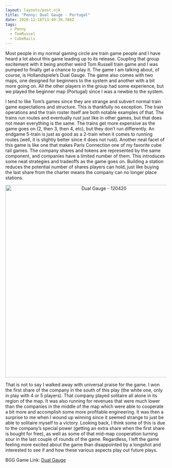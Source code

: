 ```yaml
---
layout: layouts/post.njk
title: "Penny: Dual Gauge - Portugal"
date: 2020-12-16T13:49:39.786Z
tags:
  - Penny
  - TomRussel
  - CubeRails
---
```

Most people in my normal gaming circle are train game people and I have heard a lot about this game leading up to its release. Coupling that group excitement with it being another weird Tom Russell train game and I was pumped to finally get a chance to play it. The game I am talking about, of course, is Hollandspiele’s Dual Gauge. The game also comes with two maps, one designed for beginners to the system and another with a bit more going on. All the other players in the group had some experience, but we played the beginner map (Portugal) since I was a newbie to the system.

I tend to like Tom’s games since they are strange and subvert normal train game expectations and structure. This is thankfully no exception. The train operations and the train roster itself are both notable examples of that. The trains run routes and eventually rust just like in other games, but that does not mean everything is the same. The trains get more expensive as the game goes on (2, then 3, then 4, etc), but they don’t run differently. An endgame 5-train is just as good as a 2-train when it comes to running routes (well, it is slightly better since it does not rust). Another neat facet of this game is like one that makes Paris Connection one of my favorite cube rail games. The company shares and tokens are represented by the same component, and companies have a limited number of them. This introduces some neat strategies and tradeoffs as the game goes on. Building a station reduces the potential number of shares players can hold, just like buying the last share from the charter means the company can no longer place stations.

<p align="center"><img src="/images/dualgauge-120420.jpg" alt="Dual Gauge - 120420" width="600"></p>

That is not to say I walked away with universal praise for the game. I won the first share of the company in the south of this play (the white one, only in play with 4 or 5 players). That company played solitaire all alone in its region of the map. It was also running for revenues that were much lower than the companies in the middle of the map which were able to cooperate a bit more and accomplish some more profitable engineering. It was then a surprise to me when I wound up winning since it seemed strange to just be able to solitaire myself to a victory. Looking back, I think some of this is due to the company’s special power (getting an extra share when the first share is bought for free), as well as some of that mid-map cooperation turning sour in the last couple of rounds of the game. Regardless, I left the game feeling more excited about the game than disappointed by a longshot and interested to see if and how these various aspects play out future plays.

BGG Game Link: [Dual Gauge](https://boardgamegeek.com/boardgame/320879/dual-gauge)